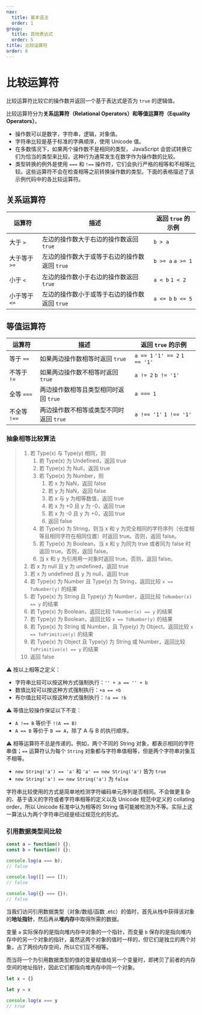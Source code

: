 ```yaml
---
nav:
  title: 基本语法
  order: 1
group:
  title: 其他表达式
  order: 5
title: 比较运算符
order: 6
---
```


# 比较运算符

比较运算符比较它的操作数并返回一个基于表达式是否为 `true` 的逻辑值。

比较运算符分为**关系运算符（Relational Operators）**和**等值运算符（Equality Operators）**。

- 操作数可以是数字，字符串，逻辑，对象值。
- 字符串比较是基于标准的字典顺序，使用 Unicode 值。
- 在多数情况下，如果两个操作数不是相同的类型， JavaScript 会尝试转换它们为恰当的类型来比较。这种行为通常发生在数字作为操作数的比较。
- 类型转换的例外是使用 `===` 和 `!==` 操作符，它们会执行严格的相等和不相等比较。这些运算符不会在检查相等之前转换操作数的类型。下面的表格描述了该示例代码中的各比较运算符。

## 关系运算符

| 运算符        | 描述                                          | 返回 `true` 的示例 |
| ------------- | --------------------------------------------- | ------------------ |
| 大于 `>`      | 左边的操作数大于右边的操作数返回 `true`       | `b > a`            |
| 大于等于 `>=` | 左边的操作数大于或等于右边的操作数返回 `true` | `b >= a` `a >= 1`  |
| 小于 `<`      | 左边的操作数小于右边的操作数返回 `true`       | `a < b` `1 < 2`    |
| 小于等于 `<=` | 左边的操作数小于或等于右边的操作数返回 `true` | `a <= b` `b <= 5`  |

## 等值运算符

| 运算符       | 描述                                    | 返回 `true` 的示例             |
| ------------ | --------------------------------------- | ------------------------------ |
| 等于 `==`    | 如果两边操作数相等时返回 `true`         | `a == 1` `'1' == 2` `1 == '1'` |
| 不等于 `!=`  | 如果两边操作数不相等时返回 `true`       | `a != 2` `b != '1'`            |
| 全等 `===`   | 两边操作数相等且类型相同时返回 `true`   | `a === 1`                      |
| 不全等 `!==` | 两边操作数不相等或类型不同时返回 `true` | `a !== '1'` `1 !== '1'`        |

### 抽象相等比较算法

> 1. 若 Type(x) 与 Type(y) 相同，则
>    1. 若 Type(x) 为 Undefined，返回 true
>    2. 若 Type(x) 为 Null，返回 true
>    3. 若 Type(x) 为 Number，则
>       1. 若 x 为 NaN，返回 false
>       2. 若 y 为 NaN，返回 false
>       3. 若 x 与 y 为相等数值，返回 true
>       4. 若 x 为 +0 且 y 为 -0，返回 true
>       5. 若 x 为 -0 且 y 为 +0，返回 true
>       6. 返回 false
>    4. 若 Type(x) 为 String，则当 x 和 y 为完全相同的字符序列（长度相等且相同字符在相同位置）时返回 true。否则，返回 false。
>    5. 若 Type(x) 为 Boolean，当 x 和 y 为同为 true 或者同为 false 时返回 true。否则，返回 false。
>    6. 当 x 和 y 为引用用一对象时返回 true。否则，返回 false。
> 2. 若 x 为 null 且 y 为 undefined，返回 true
> 3. 若 x 为 undefined 且 y 为 null，返回 true
> 4. 若 Type(x) 为 Number 且 Type(y) 为 String，返回比较 `x == ToNumber(y)` 的结果
> 5. 若 Type(x) 为 String 且 Type(y) 为 Number，返回比较 `ToNumber(x) == y` 的结果
> 6. 若 Type(x) 为 Boolean，返回比较 `ToNumber(x) == y` 的结果
> 7. 若 Type(y) 为 Boolean，返回比较 `x == ToNumber(y)` 的结果
> 8. 若 Type(x) 为 String 或 Number，且 Type(y) 为 Object，返回比较 `x == ToPrimitive(y)` 的结果
> 9. 若 Type(x) 为 Object 且 Type(y) 为 String 或 Number，返回比较 `ToPrimitive(x) == y` 的结果
> 10. 返回 false

⚠️ 按以上相等之定义：

- 字符串比较可以按这种方式强制执行：`'' + a == '' + b`
- 数值比较可以按这种方式强制执行：`+a == +b`
- 布尔值比较可以按这种方式强制执行：`!a == !b`

⚠️ 等值比较操作保证以下不变：

- `A !== B` 等价于 `!(A == B)`
- `A == B` 等价于 `B == A`，除了 A 与 B 的执行顺序。

⚠️ 相等运算符不总是传递的。例如，两个不同的 String 对象，都表示相同的字符串值；`==` 运算符认为每个 `String` 对象都与字符串值相等，但是两个字符串对象互不相等。

- `new String('a') == 'a'` 和 `'a' == new String('a')` 皆为 `true`
- `new String('a') == new String('a')` 为 `false`

字符串比较使用的方式是简单地检测字符编码单元序列是否相同。不会做更复杂的、基于语义的字符或者字符串相等的定义以及 Unicode 规范中定义的 collating order。所以 Unicode 标准中认为相等的 String 值可能被检测为不等。实际上这一算法认为两个字符串已经是经过规范化的形式。

### 引用数据类型间比较

```js
const a = function() {};
const b = function() {};

console.log(a === b);
// false

console.log([] === []);
// false

console.log({} === {});
// false
```

当我们访问引用数据类型（对象/数组/函数 .etc）的值时，首先从栈中获得该对象的**地址指针**，然后再从**堆内存**中取得所需的数据。

变量 `a` 实际保存的是指向堆内存中对象的一个指针，而变量 `b` 保存的是指向堆内存中的另一个对象的指针，虽然这两个对象的值时一样的，但它们是独立的两个对象，占了两份内存空间，所以它们互不相等。

而当将一个为引用数据类型的值的变量赋值给另一个变量时，即拷贝了前者的内存空间的地址指针，因此它们都指向堆内存中同一个对象。

```js
let x = {}

let y = x

console.log(x === y
// true
```
